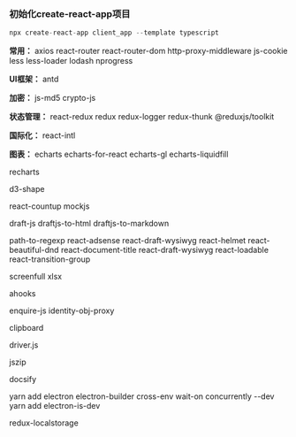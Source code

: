 ### 初始化create-react-app项目

```js
npx create-react-app client_app --template typescript
```


**常用：**
axios
react-router
react-router-dom
http-proxy-middleware
js-cookie
less
less-loader
lodash
nprogress

**UI框架：**
antd

**加密：**
js-md5
crypto-js

**状态管理：**
react-redux
redux
redux-logger
redux-thunk
@reduxjs/toolkit

**国际化：**
react-intl

**图表：**
echarts
echarts-for-react
echarts-gl
echarts-liquidfill

recharts

d3-shape


react-countup
mockjs




draft-js
draftjs-to-html
draftjs-to-markdown







path-to-regexp
react-adsense
react-draft-wysiwyg
react-helmet
react-beautiful-dnd
react-document-title
react-draft-wysiwyg
react-loadable
react-transition-group

screenfull
xlsx


ahooks

enquire-js
identity-obj-proxy

clipboard

driver.js

jszip


docsify

yarn add electron electron-builder cross-env wait-on concurrently --dev
yarn add electron-is-dev



redux-localstorage